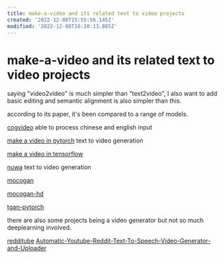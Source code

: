 ```yaml
---
title: make-a-video and its related text to video projects
created: '2022-12-08T15:55:56.145Z'
modified: '2022-12-08T16:20:13.885Z'
---
```


# make-a-video and its related text to video projects

saying "video2video" is much simpler than "text2video", I also want to add basic editing and semantic alignment is also simpler than this.

according to its paper, it's been compared to a range of models.

[cogvideo](https://github.com/THUDM/CogVideo) able to process chinese and english input

[make a video in pytorch](https://github.com/lucidrains/make-a-video-pytorch) text to video generation

[make a video in tensorflow](https://github.com/soran-ghaderi/make-a-video)

[nuwa](https://github.com/lucidrains/nuwa-pytorch) text to video generation

[mocogan](https://github.com/sergeytulyakov/mocogan)

[mocogan-hd](https://github.com/snap-research/MoCoGAN-HD#:~:text=/-,MoCoGAN%2DHD,-Public)

[tgan-pytorch](https://github.com/proceduralia/tgan-pytorch)

there are also some projects being a video generator but not so much deeplearning involved.

[redditube](https://github.com/charlypoirier/redditube)
[Automatic-Youtube-Reddit-Text-To-Speech-Video-Generator-and-Uploader](https://github.com/HA6Bots/Automatic-Youtube-Reddit-Text-To-Speech-Video-Generator-and-Uploade)

